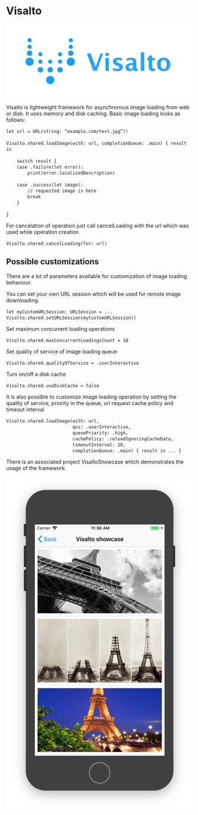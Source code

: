 # Visalto

![alt Visalto](Visalto/logo.png)

Visalto is lightweight framework for asynchronous image loading from web or disk. 
It uses memory and disk caching.
Basic image loading looks as follows:

```
let url = URL(string: “example.com/test.jpg”)!

Visalto.shared.loadImage(with: url, completionQueue: .main) { result in

    switch result {
    case .failure(let error):
        print(error.localizedDescription)

    case .success(let image):
        // requested image is here
        break
    }	

}
```

For cancelation of operation just call cancelLoading with the url which was used while operation creation

```
Visalto.shared.cancelLoading(for: url)
```

## Possible customizations

There are a lot of parameters available for customization of image loading behaviour.

You can set your own URL session which will be used for remote image downloading.
```
let myCustomURLSession: URLSession = ...
Visalto.shared.setURLSession(myCustomURLSession))
```

Set maximum concurrent loading operations 

```
Visalto.shared.maxConcurrentLoadingsCount = 10
```

Set quality of service of image loading queue
```
Visalto.shared.qualityOfService = .userInteractive
```

Turn on/off a disk cache
```
Visalto.shared.useDiskCache = false
```

It is also possible to customize image loading operation by setting the quality of service, priority in the queue, url request cache policy and timeout interval
```
Visalto.shared.loadImage(with: url,
                         qos: .userInteractive,
                         queuePriority: .high,
                         cachePolicy: .reloadIgnoringCacheData,
                         timeoutInterval: 20,
                         completionQueue: .main) { result in ... }
```

There is an associated project VisaltoShowcase which demonstrates the usage of the framework.

![alt Visalto](Visalto/showcase.png)
